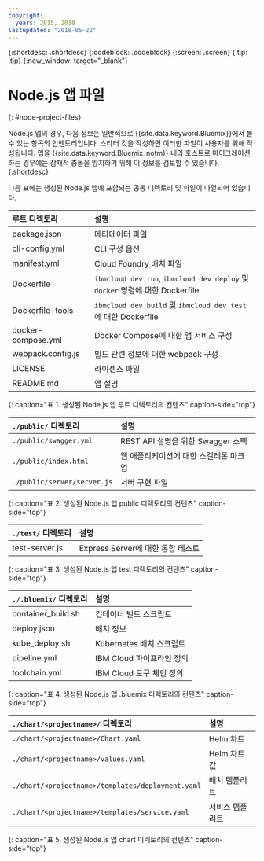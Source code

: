 ```yaml
---
copyright:
  years: 2015, 2018
lastupdated: "2018-05-22"
---
```


{:shortdesc: .shortdesc}
{:codeblock: .codeblock}
{:screen: .screen}
{:tip: .tip}
{:new_window: target="_blank"}

# Node.js 앱 파일
{: #node-project-files}

Node.js 앱의 경우, 다음 정보는 일반적으로 {{site.data.keyword.Bluemix}}에서 볼 수 있는 항목의 인벤토리입니다. 스타터 킷을 작성하면 이러한 파일이 사용자를 위해 작성됩니다. 앱을 {{site.data.keyword.Bluemix_notm}} 내의 호스트로 마이그레이션하는 경우에는 잠재적 충돌을 방지하기 위해 이 정보를 검토할 수 있습니다. 
{:shortdesc}

다음 표에는 생성된 Node.js 앱에 포함되는 공통 디렉토리 및 파일이 나열되어 있습니다.

| 루트 디렉토리                                     | 설명                       |
|:------------------------------------------------|:------------------------------------------|
|package.json | 메타데이터 파일 |
|cli-config.yml | CLI 구성 옵션 |
|manifest.yml | Cloud Foundry 배치 파일 |
|Dockerfile | `ibmcloud dev run`, `ibmcloud dev deploy` 및 `docker` 명령에 대한 Dockerfile|
|Dockerfile-tools | `ibmcloud dev build` 및 `ibmcloud dev test`에 대한 Dockerfile |
|docker-compose.yml | Docker Compose에 대한 앱 서비스 구성 |
|webpack.config.js | 빌드 관련 정보에 대한 webpack 구성 |
| LICENSE | 라이센스 파일 |
|README.md | 앱 설명 |
{: caption="표 1. 생성된 Node.js 앱 루트 디렉토리의 컨텐츠" caption-side="top"}

| `./public/` 디렉토리 | 설명 |
|:------------------------------------------------|:------------------------------------------|
| `./public/swagger.yml` | REST API 설명을 위한 Swagger 스펙 |
| `./public/index.html` | 웹 애플리케이션에 대한 스켈레톤 마크업 |
|`./public/server/server.js` | 서버 구현 파일 |
{: caption="표 2. 생성된 Node.js 앱 public 디렉토리의 컨텐츠" caption-side="top"}

| `./test/` 디렉토리 | 설명 |
|:------------------------------------------------|:------------------------------------------|
| test-server.js | Express Server에 대한 통합 테스트 |
{: caption="표 3. 생성된 Node.js 앱 test 디렉토리의 컨텐츠" caption-side="top"}

| `./.bluemix/` 디렉토리 | 설명 |
|:------------------------------------------------|:------------------------------------------|
| container_build.sh | 컨테이너 빌드 스크립트 |
| deploy.json | 배치 정보 |
| kube_deploy.sh | Kubernetes 배치 스크립트 |
| pipeline.yml | IBM Cloud 파이프라인 정의 |
| toolchain.yml | IBM Cloud 도구 체인 정의 |
{: caption="표 4. 생성된 Node.js 앱 .bluemix 디렉토리의 컨텐츠" caption-side="top"}

| `./chart/<projectname>/` 디렉토리 | 설명 |
|:------------------------------------------------|:------------------------------------------|
| `./chart/<projectname>/Chart.yaml` | Helm 차트 |
| `./chart/<projectname>/values.yaml` | Helm 차트 값 |
| `./chart/<projectname>/templates/deployment.yaml` | 배치 템플리트 |
| `./chart/<projectname>/templates/service.yaml` | 서비스 템플리트 |
{: caption="표 5. 생성된 Node.js 앱 chart 디렉토리의 컨텐츠" caption-side="top"}
